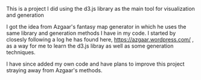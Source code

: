 This is a project I did using the d3.js library as the main tool for visualization and generation

I got the idea from Azgaar's fantasy map generator in which he uses the same library and generation methods I have in my code.
I started by closesly following a log he has found here, https://azgaar.wordpress.com/ , as a way for me to learn the d3.js libray as well as some generation techniques.

I have since added my own code and have plans to improve this project straying away from Azgaar's methods.
